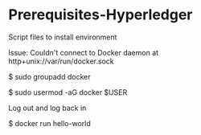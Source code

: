 # Prerequisites-Hyperledger
Script files to install environment

Issue: Couldn't connect to Docker daemon at http+unix://var/run/docker.sock

$ sudo groupadd docker

$ sudo usermod -aG docker $USER

Log out and log back in

$ docker run hello-world
